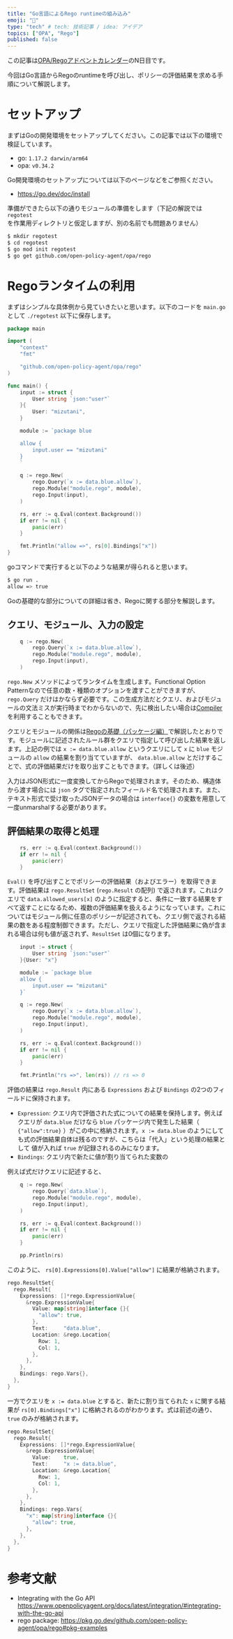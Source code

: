 ```yaml
---
title: "Go言語によるRego runtimeの組み込み"
emoji: "🕌"
type: "tech" # tech: 技術記事 / idea: アイデア
topics: ["OPA", "Rego"]
published: false
---
```


この記事は[OPA/Regoアドベントカレンダー](https://adventar.org/calendars/6601)のN日目です。

今回はGo言語からRegoのruntimeを呼び出し、ポリシーの評価結果を求める手順について解説します。

# セットアップ

まずはGoの開発環境をセットアップしてください。この記事では以下の環境で検証しています。

- go: `1.17.2 darwin/arm64`
- opa: `v0.34.2`

Go開発環境のセットアップについては以下のページなどをご参照ください。

- https://go.dev/doc/install

準備ができたら以下の通りモジュールの準備をします（下記の解説では `regotest` を作業用ディレクトリと仮定しますが、別の名前でも問題ありません）

```sh
$ mkdir regotest
$ cd regotest
$ go mod init regotest
$ go get github.com/open-policy-agent/opa/rego
```

# Regoランタイムの利用

まずはシンプルな具体例から見ていきたいと思います。以下のコードを `main.go` として `./regotest` 以下に保存します。

```go:main.go
package main

import (
	"context"
	"fmt"

	"github.com/open-policy-agent/opa/rego"
)

func main() {
	input := struct {
		User string `json:"user"`
	}{
		User: "mizutani",
	}

	module := `package blue

	allow {
		input.user == "mizutani"
	}
	`

	q := rego.New(
		rego.Query(`x := data.blue.allow`),
		rego.Module("module.rego", module),
		rego.Input(input),
	)

	rs, err := q.Eval(context.Background())
	if err != nil {
		panic(err)
	}

	fmt.Println("allow =>", rs[0].Bindings["x"])
}
```

goコマンドで実行すると以下のような結果が得られると思います。

```sh
$ go run .
allow => true
```

Goの基礎的な部分についての詳細は省き、Regoに関する部分を解説します。

## クエリ、モジュール、入力の設定

```go
	q := rego.New(
		rego.Query(`x := data.blue.allow`),
		rego.Module("module.rego", module),
		rego.Input(input),
	)
```

`rego.New` メソッドによってランタイムを生成します。Functional Option Patternなので任意の数・種類のオプションを渡すことができますが、`rego.Query` だけはかならず必要です。この生成方法だとクエリ、およびモジュールの文法ミスが実行時までわからないので、先に検出したい場合は[Compiler](https://pkg.go.dev/github.com/open-policy-agent/opa/rego#example-Rego.Eval-Compiler)を利用することもできます。

クエリとモジュールの関係は[Regoの基礎（パッケージ編）]()で解説したとおりです。モジュールに記述されたルール群をクエリで指定して呼び出した結果を返します。上記の例では `x := data.blue.allow` というクエリにして `x` に `blue` モジュールの `allow` の結果を割り当てていますが、 `data.blue.allow` とだけすることで、式の評価結果だけを取り出すこともできます。（詳しくは後述）

入力はJSON形式に一度変換してからRegoで処理されます。そのため、構造体から渡す場合には `json` タグで指定されたフィールド名で処理されます。また、テキスト形式で受け取ったJSONデータの場合は `interface{}` の変数を用意して一度unmarshalする必要があります。

## 評価結果の取得と処理

```go
	rs, err := q.Eval(context.Background())
	if err != nil {
		panic(err)
	}
```

`Eval()` を呼び出すことでポリシーの評価結果（およびエラー）を取得できます。評価結果は `rego.ResultSet` (`rego.Result` の配列) で返されます。これはクエリで `data.allowed_users[x]` のように指定すると、条件に一致する結果をすべて返すことになるため、複数の評価結果を扱えるようになっています。これについてはモジュール側に任意のポリシーが記述されても、クエリ側で返される結果の数をある程度制御できます。ただし、クエリで指定した評価結果に偽が含まれる場合は何も値が返されず、`ResultSet` は0個になります。

```go
	input := struct {
		User string `json:"user"`
	}{User: "x"}

	module := `package blue
	allow {
		input.user == "mizutani"
	}`

	q := rego.New(
		rego.Query(`x := data.blue.allow`),
		rego.Module("module.rego", module),
		rego.Input(input),
	)

	rs, err := q.Eval(context.Background())
	if err != nil {
		panic(err)
	}

	fmt.Println("rs =>", len(rs)) // rs => 0
```

評価の結果は `rego.Result` 内にある `Expressions` および `Bindings` の2つのフィールドに保持されます。

- `Expression`: クエリ内で評価された式についての結果を保持します。例えばクエリが `data.blue` だけなら `blue` パッケージ内で発生した結果（ `{"allow":true}` ）がこの中に格納されます。`x := data.blue` のようにしても式の評価結果自体は残るのですが、こちらは「代入」という処理の結果として 値が入れば `true` が記録されるのみになります。
- `Bindings`: クエリ内で新たに値が割り当てられた変数の

例えば式だけクエリに記述すると、

```go
	q := rego.New(
		rego.Query(`data.blue`),
		rego.Module("module.rego", module),
		rego.Input(input),
	)

	rs, err := q.Eval(context.Background())
	if err != nil {
		panic(err)
	}

	pp.Println(rs)
```

このように、 `rs[0].Expressions[0].Value["allow"]` に結果が格納されます。

```go
rego.ResultSet{
  rego.Result{
    Expressions: []*rego.ExpressionValue{
      &rego.ExpressionValue{
        Value: map[string]interface {}{
          "allow": true,
        },
        Text:     "data.blue",
        Location: &rego.Location{
          Row: 1,
          Col: 1,
        },
      },
    },
    Bindings: rego.Vars{},
  },
}
```

一方でクエリを `x := data.blue` とすると、新たに割り当てられた `x` に関する結果が `rs[0].Bindings["x"]` に格納されるのがわかります。式は前述の通り、`true` のみが格納されます。

```go
rego.ResultSet{
  rego.Result{
    Expressions: []*rego.ExpressionValue{
      &rego.ExpressionValue{
        Value:    true,
        Text:     "x := data.blue",
        Location: &rego.Location{
          Row: 1,
          Col: 1,
        },
      },
    },
    Bindings: rego.Vars{
      "x": map[string]interface {}{
        "allow": true,
      },
    },
  },
}
```

# 参考文献

- Integrating with the Go API https://www.openpolicyagent.org/docs/latest/integration/#integrating-with-the-go-api
- rego package: https://pkg.go.dev/github.com/open-policy-agent/opa/rego#pkg-examples
